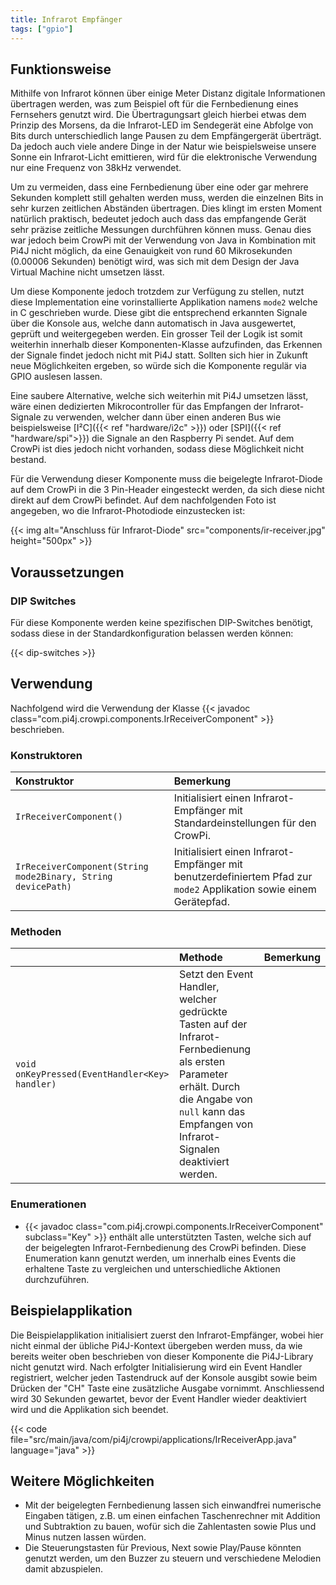 ```yaml
---
title: Infrarot Empfänger
tags: ["gpio"]
---
```


## Funktionsweise

Mithilfe von Infrarot können über einige Meter Distanz digitale Informationen übertragen werden, was zum Beispiel oft für die Fernbedienung
eines Fernsehers genutzt wird. Die Übertragungsart gleich hierbei etwas dem Prinzip des Morsens, da die Infrarot-LED im Sendegerät eine
Abfolge von Bits durch unterschiedlich lange Pausen zu dem Empfängergerät überträgt. Da jedoch auch viele andere Dinge in der Natur wie
beispielsweise unsere Sonne ein Infrarot-Licht emittieren, wird für die elektronische Verwendung nur eine Frequenz von 38kHz verwendet.

Um zu vermeiden, dass eine Fernbedienung über eine oder gar mehrere Sekunden komplett still gehalten werden muss, werden die einzelnen Bits
in sehr kurzen zeitlichen Abständen übertragen. Dies klingt im ersten Moment natürlich praktisch, bedeutet jedoch auch dass das empfangende
Gerät sehr präzise zeitliche Messungen durchführen können muss. Genau dies war jedoch beim CrowPi mit der Verwendung von Java in Kombination
mit Pi4J nicht möglich, da eine Genauigkeit von rund 60 Mikrosekunden (0.00006 Sekunden) benötigt wird, was sich mit dem Design der Java
Virtual Machine nicht umsetzen lässt.

Um diese Komponente jedoch trotzdem zur Verfügung zu stellen, nutzt diese Implementation eine vorinstallierte Applikation namens `mode2`
welche in C geschrieben wurde. Diese gibt die entsprechend erkannten Signale über die Konsole aus, welche dann automatisch in Java
ausgewertet, geprüft und weitergegeben werden. Ein grosser Teil der Logik ist somit weiterhin innerhalb dieser Komponenten-Klasse
aufzufinden, das Erkennen der Signale findet jedoch nicht mit Pi4J statt. Sollten sich hier in Zukunft neue Möglichkeiten ergeben, so würde
sich die Komponente regulär via GPIO auslesen lassen.

Eine saubere Alternative, welche sich weiterhin mit Pi4J umsetzen lässt, wäre einen dedizierten Mikrocontroller für das Empfangen der
Infrarot-Signale zu verwenden, welcher dann über einen anderen Bus wie beispielsweise [I²C]({{< ref "hardware/i2c" >}}) oder [SPI]({{< ref
"hardware/spi">}}) die Signale an den Raspberry Pi sendet. Auf dem CrowPi ist dies jedoch nicht vorhanden, sodass diese Möglichkeit nicht
bestand.

Für die Verwendung dieser Komponente muss die beigelegte Infrarot-Diode auf dem CrowPi in die 3 Pin-Header eingesteckt werden, da sich diese
nicht direkt auf dem CrowPi befindet. Auf dem nachfolgenden Foto ist angegeben, wo die Infrarot-Photodiode einzustecken ist:

{{< img alt="Anschluss für Infrarot-Diode" src="components/ir-receiver.jpg" height="500px" >}}

## Voraussetzungen

### DIP Switches

Für diese Komponente werden keine spezifischen DIP-Switches benötigt, sodass diese in der Standardkonfiguration belassen werden können:

{{< dip-switches >}}

## Verwendung

Nachfolgend wird die Verwendung der Klasse {{< javadoc class="com.pi4j.crowpi.components.IrReceiverComponent" >}} beschrieben.

### Konstruktoren

| Konstruktor                                                  | Bemerkung                                                                                                           |
|:-------------------------------------------------------------|:--------------------------------------------------------------------------------------------------------------------|
| `IrReceiverComponent()`                                      | Initialisiert einen Infrarot-Empfänger mit Standardeinstellungen für den CrowPi.                                    |
| `IrReceiverComponent(String mode2Binary, String devicePath)` | Initialisiert einen Infrarot-Empfänger mit benutzerdefiniertem Pfad zur `mode2` Applikation sowie einem Gerätepfad. |

### Methoden

|                                                | Methode                                                                                                                                                                                                | Bemerkung |
|:-----------------------------------------------|:-------------------------------------------------------------------------------------------------------------------------------------------------------------------------------------------------------|:----------|
| `void onKeyPressed(EventHandler<Key> handler)` | Setzt den Event Handler, welcher gedrückte Tasten auf der Infrarot-Fernbedienung als ersten Parameter erhält. Durch die Angabe von `null` kann das Empfangen von Infrarot-Signalen deaktiviert werden. |           |

### Enumerationen

- {{< javadoc class="com.pi4j.crowpi.components.IrReceiverComponent" subclass="Key" >}} enthält alle unterstützten Tasten, welche sich auf
  der beigelegten Infrarot-Fernbedienung des CrowPi befinden. Diese Enumeration kann genutzt werden, um innerhalb eines Events die erhaltene
  Taste zu vergleichen und unterschiedliche Aktionen durchzuführen.

## Beispielapplikation

Die Beispielapplikation initialisiert zuerst den Infrarot-Empfänger, wobei hier nicht einmal der übliche Pi4J-Kontext übergeben werden muss,
da wie bereits weiter oben beschrieben von dieser Komponente die Pi4J-Library nicht genutzt wird. Nach erfolgter Initialisierung wird ein
Event Handler registriert, welcher jeden Tastendruck auf der Konsole ausgibt sowie beim Drücken der "CH" Taste eine zusätzliche Ausgabe
vornimmt. Anschliessend wird 30 Sekunden gewartet, bevor der Event Handler wieder deaktiviert wird und die Applikation sich beendet.

{{< code file="src/main/java/com/pi4j/crowpi/applications/IrReceiverApp.java" language="java" >}}

## Weitere Möglichkeiten

- Mit der beigelegten Fernbedienung lassen sich einwandfrei numerische Eingaben tätigen, z.B. um einen einfachen Taschenrechner mit Addition
  und Subtraktion zu bauen, wofür sich die Zahlentasten sowie Plus und Minus nutzen lassen würden.
- Die Steuerungstasten für Previous, Next sowie Play/Pause könnten genutzt werden, um den Buzzer zu steuern und verschiedene Melodien damit
  abzuspielen.
